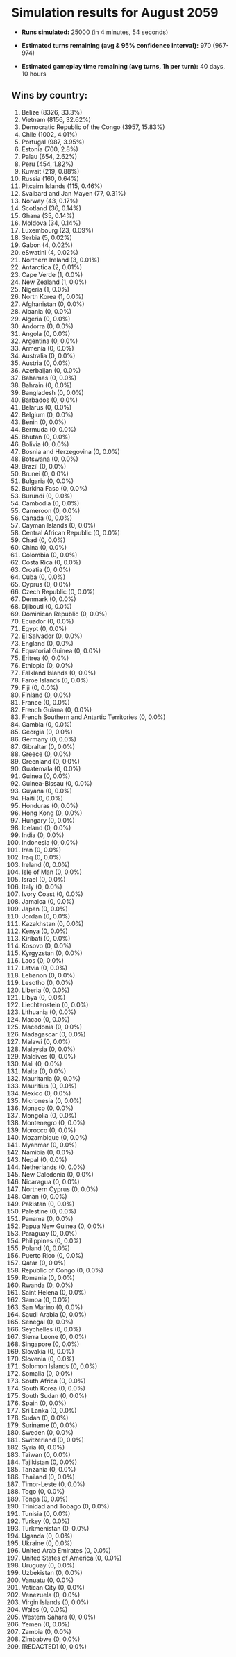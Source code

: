 # Simulation results for August 2059

* **Runs simulated:** 25000 (in 4 minutes, 54 seconds)

* **Estimated turns remaining (avg & 95% confidence interval):** 970 (967-974)

* **Estimated gameplay time remaining (avg turns, 1h per turn):** 40 days, 10 hours

## Wins by country:
1. Belize (8326, 33.3%)
2. Vietnam (8156, 32.62%)
3. Democratic Republic of the Congo (3957, 15.83%)
4. Chile (1002, 4.01%)
5. Portugal (987, 3.95%)
6. Estonia (700, 2.8%)
7. Palau (654, 2.62%)
8. Peru (454, 1.82%)
9. Kuwait (219, 0.88%)
10. Russia (160, 0.64%)
11. Pitcairn Islands (115, 0.46%)
12. Svalbard and Jan Mayen (77, 0.31%)
13. Norway (43, 0.17%)
14. Scotland (36, 0.14%)
15. Ghana (35, 0.14%)
16. Moldova (34, 0.14%)
17. Luxembourg (23, 0.09%)
18. Serbia (5, 0.02%)
19. Gabon (4, 0.02%)
20. eSwatini (4, 0.02%)
21. Northern Ireland (3, 0.01%)
22. Antarctica (2, 0.01%)
23. Cape Verde (1, 0.0%)
24. New Zealand (1, 0.0%)
25. Nigeria (1, 0.0%)
26. North Korea (1, 0.0%)
27. Afghanistan (0, 0.0%)
28. Albania (0, 0.0%)
29. Algeria (0, 0.0%)
30. Andorra (0, 0.0%)
31. Angola (0, 0.0%)
32. Argentina (0, 0.0%)
33. Armenia (0, 0.0%)
34. Australia (0, 0.0%)
35. Austria (0, 0.0%)
36. Azerbaijan (0, 0.0%)
37. Bahamas (0, 0.0%)
38. Bahrain (0, 0.0%)
39. Bangladesh (0, 0.0%)
40. Barbados (0, 0.0%)
41. Belarus (0, 0.0%)
42. Belgium (0, 0.0%)
43. Benin (0, 0.0%)
44. Bermuda (0, 0.0%)
45. Bhutan (0, 0.0%)
46. Bolivia (0, 0.0%)
47. Bosnia and Herzegovina (0, 0.0%)
48. Botswana (0, 0.0%)
49. Brazil (0, 0.0%)
50. Brunei (0, 0.0%)
51. Bulgaria (0, 0.0%)
52. Burkina Faso (0, 0.0%)
53. Burundi (0, 0.0%)
54. Cambodia (0, 0.0%)
55. Cameroon (0, 0.0%)
56. Canada (0, 0.0%)
57. Cayman Islands (0, 0.0%)
58. Central African Republic (0, 0.0%)
59. Chad (0, 0.0%)
60. China (0, 0.0%)
61. Colombia (0, 0.0%)
62. Costa Rica (0, 0.0%)
63. Croatia (0, 0.0%)
64. Cuba (0, 0.0%)
65. Cyprus (0, 0.0%)
66. Czech Republic (0, 0.0%)
67. Denmark (0, 0.0%)
68. Djibouti (0, 0.0%)
69. Dominican Republic (0, 0.0%)
70. Ecuador (0, 0.0%)
71. Egypt (0, 0.0%)
72. El Salvador (0, 0.0%)
73. England (0, 0.0%)
74. Equatorial Guinea (0, 0.0%)
75. Eritrea (0, 0.0%)
76. Ethiopia (0, 0.0%)
77. Falkland Islands (0, 0.0%)
78. Faroe Islands (0, 0.0%)
79. Fiji (0, 0.0%)
80. Finland (0, 0.0%)
81. France (0, 0.0%)
82. French Guiana (0, 0.0%)
83. French Southern and Antartic Territories (0, 0.0%)
84. Gambia (0, 0.0%)
85. Georgia (0, 0.0%)
86. Germany (0, 0.0%)
87. Gibraltar (0, 0.0%)
88. Greece (0, 0.0%)
89. Greenland (0, 0.0%)
90. Guatemala (0, 0.0%)
91. Guinea (0, 0.0%)
92. Guinea-Bissau (0, 0.0%)
93. Guyana (0, 0.0%)
94. Haiti (0, 0.0%)
95. Honduras (0, 0.0%)
96. Hong Kong (0, 0.0%)
97. Hungary (0, 0.0%)
98. Iceland (0, 0.0%)
99. India (0, 0.0%)
100. Indonesia (0, 0.0%)
101. Iran (0, 0.0%)
102. Iraq (0, 0.0%)
103. Ireland (0, 0.0%)
104. Isle of Man (0, 0.0%)
105. Israel (0, 0.0%)
106. Italy (0, 0.0%)
107. Ivory Coast (0, 0.0%)
108. Jamaica (0, 0.0%)
109. Japan (0, 0.0%)
110. Jordan (0, 0.0%)
111. Kazakhstan (0, 0.0%)
112. Kenya (0, 0.0%)
113. Kiribati (0, 0.0%)
114. Kosovo (0, 0.0%)
115. Kyrgyzstan (0, 0.0%)
116. Laos (0, 0.0%)
117. Latvia (0, 0.0%)
118. Lebanon (0, 0.0%)
119. Lesotho (0, 0.0%)
120. Liberia (0, 0.0%)
121. Libya (0, 0.0%)
122. Liechtenstein (0, 0.0%)
123. Lithuania (0, 0.0%)
124. Macao (0, 0.0%)
125. Macedonia (0, 0.0%)
126. Madagascar (0, 0.0%)
127. Malawi (0, 0.0%)
128. Malaysia (0, 0.0%)
129. Maldives (0, 0.0%)
130. Mali (0, 0.0%)
131. Malta (0, 0.0%)
132. Mauritania (0, 0.0%)
133. Mauritius (0, 0.0%)
134. Mexico (0, 0.0%)
135. Micronesia (0, 0.0%)
136. Monaco (0, 0.0%)
137. Mongolia (0, 0.0%)
138. Montenegro (0, 0.0%)
139. Morocco (0, 0.0%)
140. Mozambique (0, 0.0%)
141. Myanmar (0, 0.0%)
142. Namibia (0, 0.0%)
143. Nepal (0, 0.0%)
144. Netherlands (0, 0.0%)
145. New Caledonia (0, 0.0%)
146. Nicaragua (0, 0.0%)
147. Northern Cyprus (0, 0.0%)
148. Oman (0, 0.0%)
149. Pakistan (0, 0.0%)
150. Palestine (0, 0.0%)
151. Panama (0, 0.0%)
152. Papua New Guinea (0, 0.0%)
153. Paraguay (0, 0.0%)
154. Philippines (0, 0.0%)
155. Poland (0, 0.0%)
156. Puerto Rico (0, 0.0%)
157. Qatar (0, 0.0%)
158. Republic of Congo (0, 0.0%)
159. Romania (0, 0.0%)
160. Rwanda (0, 0.0%)
161. Saint Helena (0, 0.0%)
162. Samoa (0, 0.0%)
163. San Marino (0, 0.0%)
164. Saudi Arabia (0, 0.0%)
165. Senegal (0, 0.0%)
166. Seychelles (0, 0.0%)
167. Sierra Leone (0, 0.0%)
168. Singapore (0, 0.0%)
169. Slovakia (0, 0.0%)
170. Slovenia (0, 0.0%)
171. Solomon Islands (0, 0.0%)
172. Somalia (0, 0.0%)
173. South Africa (0, 0.0%)
174. South Korea (0, 0.0%)
175. South Sudan (0, 0.0%)
176. Spain (0, 0.0%)
177. Sri Lanka (0, 0.0%)
178. Sudan (0, 0.0%)
179. Suriname (0, 0.0%)
180. Sweden (0, 0.0%)
181. Switzerland (0, 0.0%)
182. Syria (0, 0.0%)
183. Taiwan (0, 0.0%)
184. Tajikistan (0, 0.0%)
185. Tanzania (0, 0.0%)
186. Thailand (0, 0.0%)
187. Timor-Leste (0, 0.0%)
188. Togo (0, 0.0%)
189. Tonga (0, 0.0%)
190. Trinidad and Tobago (0, 0.0%)
191. Tunisia (0, 0.0%)
192. Turkey (0, 0.0%)
193. Turkmenistan (0, 0.0%)
194. Uganda (0, 0.0%)
195. Ukraine (0, 0.0%)
196. United Arab Emirates (0, 0.0%)
197. United States of America (0, 0.0%)
198. Uruguay (0, 0.0%)
199. Uzbekistan (0, 0.0%)
200. Vanuatu (0, 0.0%)
201. Vatican City (0, 0.0%)
202. Venezuela (0, 0.0%)
203. Virgin Islands (0, 0.0%)
204. Wales (0, 0.0%)
205. Western Sahara (0, 0.0%)
206. Yemen (0, 0.0%)
207. Zambia (0, 0.0%)
208. Zimbabwe (0, 0.0%)
209. [REDACTED] (0, 0.0%)
